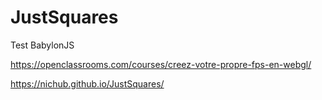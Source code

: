 
**JustSquares**
===============

Test BabylonJS

<https://openclassrooms.com/courses/creez-votre-propre-fps-en-webgl/>

<https://nichub.github.io/JustSquares/>

